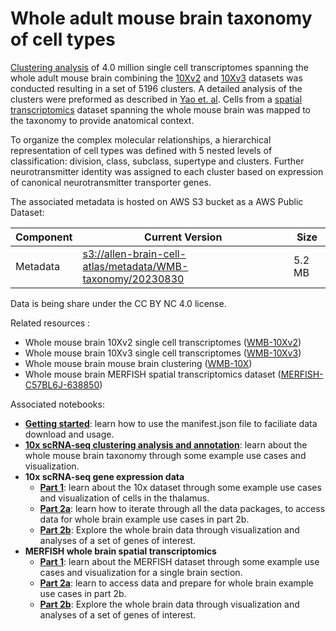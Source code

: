 # Whole adult mouse brain taxonomy of cell types

[Clustering analysis](WMB-10X.md) of 4.0 million single cell transcriptomes spanning the whole adult mouse brain combining the [10Xv2](WMB-10Xv2.md) and [10Xv3](WMB-10Xv3.md) datasets 
was conducted resulting in a set of 5196 clusters. A detailed analysis of the clusters were preformed as described in [Yao et. al](https://www.biorxiv.org/content/10.1101/2023.03.06.531121v1). Cells from a [spatial transcriptomics](MERFISH-C57BL6J-638850.md) dataset spanning the whole mouse brain was mapped to the taxonomy to provide anatomical context.

To organize the complex molecular relationships, a hierarchical representation of cell types was defined with 5 nested levels of classification: division, class, subclass, supertype and clusters.
Further neurotransmitter identity was assigned to each cluster based on expression of canonical neurotransmitter transporter genes.


The associated metadata is hosted on AWS S3 bucket as a AWS Public Dataset:

| Component | Current Version | Size |
|---|--|--|
| Metadata | [s3://allen-brain-cell-atlas/metadata/WMB-taxonomy/20230830](https://allen-brain-cell-atlas.s3.us-west-2.amazonaws.com/index.html#metadata/WMB-taxonomy/20230830/) | 5.2 MB |

Data is being share under the CC BY NC 4.0 license.

Related resources :
* Whole mouse brain 10Xv2 single cell transcriptomes ([WMB-10Xv2](WMB-10Xv2.md))
* Whole mouse brain 10Xv3 single cell transcriptomes ([WMB-10Xv3](WMB-10Xv3.md))
* Whole mouse brain mouse brain clustering ([WMB-10X](WMB-10X.md))
* Whole mouse brain MERFISH spatial transcriptomics dataset ([MERFISH-C57BL6J-638850](MERFISH-C57BL6J-638850.md))

Associated notebooks:
* [**Getting started**](../notebooks/getting_started.ipynb): learn how to use the manifest.json file to faciliate data download and usage.
* [**10x scRNA-seq clustering analysis and annotation**](../notebooks/cluster_annotation_tutorial.ipynb): learn about the whole mouse brain taxonomy through some example use cases and visualization.
* **10x scRNA-seq gene expression data**
  * [**Part 1**](../notebooks/10x_snRNASeq_tutorial_part_1.ipynb): learn about the 10x dataset through some example use cases and visualization of cells in the thalamus.
  * [**Part 2a**](../notebooks/10x_snRNASeq_tutorial_part_2a.ipynb): learn how to iterate through all the data packages, to access data for whole brain example use cases in part 2b.
  * [**Part 2b**](../notebooks/10x_snRNASeq_tutorial_part_2b.ipynb): Explore the whole brain data through visualization and analyses of a set of genes of interest.
* **MERFISH whole brain spatial transcriptomics**
  * [**Part 1**](../notebooks/merfish_tutorial_part_1.ipynb): learn about the MERFISH dataset through some example use cases and visualization for a single brain section.
  * [**Part 2a**](../notebooks/merfish_tutorial_part_2a.ipynb): learn to access data and prepare for whole brain example use cases in part 2b.
  * [**Part 2b**](../notebooks/merfish_tutorial_part_2b.ipynb): Explore the whole brain data through visualization and analyses of a set of genes of interest.

